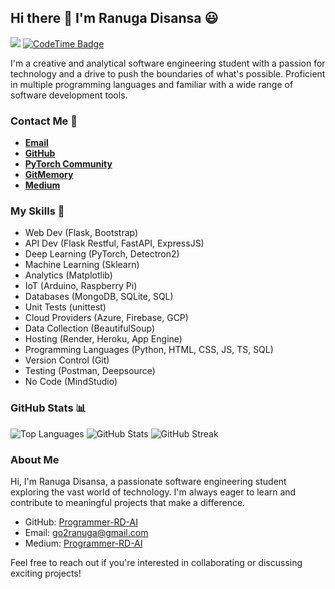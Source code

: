 ## Hi there 👋 I'm Ranuga Disansa 😃

![](https://komarev.com/ghpvc/?username=Programmer-RD-AI&color=gray)
[![CodeTime Badge](https://img.shields.io/endpoint?style=social&color=222&url=https%3A%2F%2Fapi.codetime.dev%2Fshield%3Fid%3D25577%26project%3D%26in=0)](https://codetime.dev)

I'm a creative and analytical software engineering student with a passion for technology and a drive to push the boundaries of what's possible. Proficient in multiple programming languages and familiar with a wide range of software development tools.

### Contact Me 💬
  
- [**Email**](mailto:go2ranuga@gmail.com)
- [**GitHub**](https://github.com/Programmer-RD-AI)
- [**PyTorch Community**](https://discuss.pytorch.org/u/programmer-rd-ai/summary)
- [**GitMemory**](https://githubmemory.com/@Programmer-RD-AI)
- [**Medium**](https://medium.com/@Programmer-RD-AI)

### My Skills 💼 
- Web Dev (Flask, Bootstrap)
- API Dev (Flask Restful, FastAPI, ExpressJS)
- Deep Learning (PyTorch, Detectron2)
- Machine Learning (Sklearn)
- Analytics (Matplotlib)
- IoT (Arduino, Raspberry Pi)
- Databases (MongoDB, SQLite, SQL)
- Unit Tests (unittest)
- Cloud Providers (Azure, Firebase, GCP)
- Data Collection (BeautifulSoup)
- Hosting (Render, Heroku, App Engine)
- Programming Languages (Python, HTML, CSS, JS, TS, SQL)
- Version Control (Git)
- Testing (Postman, Deepsource)
- No Code (MindStudio)

### GitHub Stats 📊
![Top Languages](https://github-readme-stats.vercel.app/api/top-langs/?username=Programmer-RD-AI)
![GitHub Stats](https://github-readme-stats.vercel.app/api?username=Programmer-RD-AI&show_icons=true&hide_border=false)
![GitHub Streak](http://github-readme-streak-stats.herokuapp.com?user=Programmer-RD-AI&theme=dark&date_format=M%20j%5B%2C%20Y%5D)

### About Me
Hi, I'm Ranuga Disansa, a passionate software engineering student exploring the vast world of technology. I'm always eager to learn and contribute to meaningful projects that make a difference.

- GitHub: [Programmer-RD-AI](https://github.com/Programmer-RD-AI)
- Email: [go2ranuga@gmail.com](mailto:go2ranuga@gmail.com)
- Medium: [Programmer-RD-AI](https://medium.com/@Programmer-RD-AI)

Feel free to reach out if you're interested in collaborating or discussing exciting projects!

